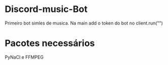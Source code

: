 # Discord-music-Bot
Primeiro  bot simles de musica.
Na main add o token do bot no client.run("")

# Pacotes necessários
PyNaCl e FFMPEG

